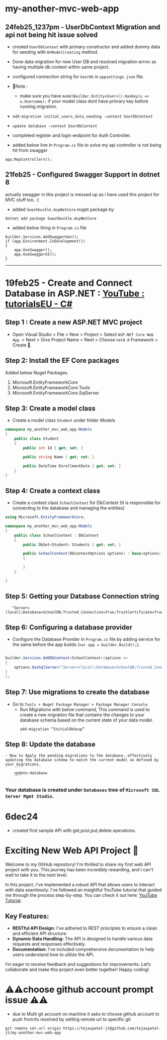 # my-another-mvc-web-app

## 24feb25_1237pm - UserDbContext Migration and api not being hit issue solved
- created `UserDbContext` with primary constructor and added dummy data for seeding with `OnModelCreating` method.
- Done data migration for new User DB and resolved migration errror as having multiple db context within same project.
- configured connection string for `UserDb` in `appsettings.json` file.
- 📌Note :
    - make sure you have `modelBuilder.Entity<User>().HasKey(u => u.Username);` if your model class dont have primary key before running migration.

- `add-migration initial_users_data_seeding -context UserDbContext`
- `update database -context UserDbContext`
- completed register and login endpoint for Auth Controller.
- added below line in `Program.cs` file to solve my api controller is not being hit from swagger
```
app.MapControllers();
```

## 21feb25 - Configured Swagger Support in dotnet 8
actually swagger in this project is messed up as i have used this project for MVC stuff too. :(
- added `Swashbuckle.AspNetCore` nuget package by
```
dotnet add package Swashbuckle.AspNetCore
```
- added below thing in `Program.cs` file
```
builder.Services.AddSwaggerGen();
if (app.Environment.IsDevelopment())
{
    app.UseSwagger();
    app.UseSwaggerUI();
}
```
--------------

# 19feb25 - Create and Connect Database in ASP.NET : [YouTube : tutorialsEU - C#](https://youtu.be/ZX12X-ALwGA?si=vb9DmVcJg6-6t21G)

## Step 1 : Create a new ASP.NET MVC project
- Open Visual Studio > File > New > Project > Select `ASP.NET Core Web App`. > Next > Give Project Name > Next > Choose `net8.0` Framework > Create 🚀.

## Step 2: Install the EF Core packages
Added below Nuget Packages.
1. Microsoft.EntityFrameworkCore
2. Microsoft.EntityFrameworkCore.Tools
3. Microsoft.EntityFrameworkCore.SqlServer

## Step 3: Create a model class 
- Create a model class `Student` under folder Models
```csharp
namespace my_another_mvc_web_app.Models
{
    public class Student
    {
        public int Id { get; set; }

        public string Name { get; set; }

        public DateTime EnrollmentDate { get; set; }
    }
}

```
## Step 4: Create a context class
- Create a context class `SchoolContext` for DbContext (It is responsible for connecting to the database and managing the entities)

```csharp
using Microsoft.EntityFrameworkCore;

namespace my_another_mvc_web_app.Models
{
    public class SchoolContext : DbContext
    {
        public DbSet<Student> Students { get; set; }

        public SchoolContext(DbContextOptions options) : base(options)
        {

        }
    }

}
```

## Step 5: Getting your Database Connection string
```
   "Server=(local);Database=SchoolDB;Trusted_Connection=True;TrustCertificate=True;"
```

## Step 6: Configuring a database provider
- Configure the Database Provider in `Program.cs` file by adding service for the same before the app builds (`var app = builder.Build();`).
```csharp

builder.Services.AddDbContext<SchoolContext>(options => 
{
    options.UseSqlServer("Server=(local);Database=SchoolDB;Trusted_Connection=True;TrustServerCertificate=True");
}
);


```
## Step 7: Use migrations to create the database
- Go to `Tools > Nuget Package Manager > Package Manager Console`.
    - Run Migrations with below command, This command is used to create a new migration file that contains the changes to your database schema based on the current state of your data model.
        ```
        add-migration “InitialDbSeup”
        ```
## Step 8: Update the database
    - Now to Apply the pending migrations to the database, effectively updating the database schema to match the current model as defined by your migrations.
        ```
        update-database
        ```

### Your database is created under `Databases` tree of `Microsoft SQL Server Mgmt Studio`.

# 6dec24
- created first sample API with get,post,put,delete operations.

# Exciting New Web API Project 🚀

Welcome to my GitHub repository! I'm thrilled to share my first web API project with you. This journey has been incredibly rewarding, and I can't wait to take it to the next level.

In this project, I've implemented a robust API that allows users to interact with data seamlessly. I've followed an insightful YouTube tutorial that guided me through the process step-by-step. You can check it out here: [YouTube Tutorial](https://www.youtube.com/watch?v=BfuOUso-W_M).

## Key Features:
- **RESTful API Design:** I've adhered to REST principles to ensure a clean and efficient API structure.
- **Dynamic Data Handling:** The API is designed to handle various data requests and responses effectively.
- **Documentation:** I've included comprehensive documentation to help users understand how to utilize the API.

I’m eager to receive feedback and suggestions for improvements. Let’s collaborate and make this project even better together! Happy coding!

# ⚠️⚠️choose github account prompt issue ⚠️⚠️
- due to Multi git account on machine it asks to choose github account to push from/to resolved by setting remote url to specific git
```
git remote set-url origin https://tejaspatel-jt@github.com/tejaspatel-jt/my-another-mvc-web-app
```
